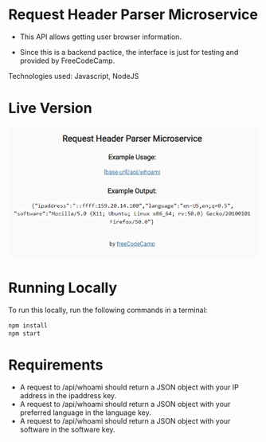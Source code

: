# Request Header Parser Microservice

- This API allows getting user browser information.

- Since this is a backend pactice, the interface is just for testing and provided by FreeCodeCamp.

Technologies used: Javascript, NodeJS

# Live Version

![image](./images/preview.png)

# Running Locally

To run this locally, run the following commands in a terminal:

```
npm install
npm start
```

# Requirements

- A request to /api/whoami should return a JSON object with your IP address in the ipaddress key.
- A request to /api/whoami should return a JSON object with your preferred language in the language key.
- A request to /api/whoami should return a JSON object with your software in the software key.